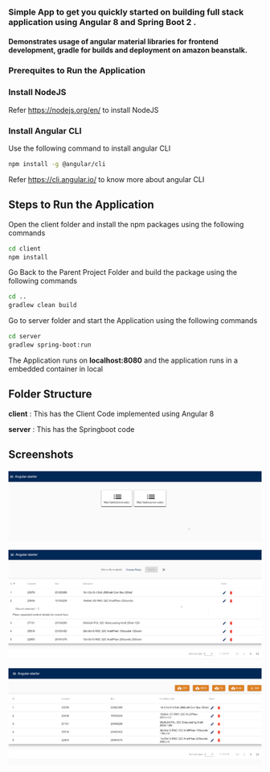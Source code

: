 ### Simple App to get you quickly started on building full stack application using Angular 8 and Spring Boot 2 .
#### Demonstrates usage of angular material libraries for frontend development, gradle for builds and  deployment on amazon beanstalk.

### Prerequites to Run the Application

### Install NodeJS

Refer https://nodejs.org/en/ to install NodeJS

### Install Angular CLI

Use the following command to install angular CLI

```bash
npm install -g @angular/cli
```

Refer https://cli.angular.io/ to know more about angular CLI


## Steps to Run the Application

Open the client folder and install the npm packages using the following commands

```bash
cd client
npm install
```

Go Back to the Parent Project Folder and build the package using the following commands

```bash
cd ..
gradlew clean build
```

Go to server folder and start the Application using the following commands

```bash
cd server
gradlew spring-boot:run
```

The Application runs on **localhost:8080** and the application runs in a embedded container in local

## Folder Structure

**client** : This has the Client Code implemented using Angular 8

**server** : This has the Springboot code


## Screenshots


![Alt desc](https://github.com/nj11/Angular_starter/blob/master/screenshots/home.png)

![Alt desc](https://github.com/nj11/Angular_starter/blob/master/screenshots/mattableserver.png)


![Alt desc](https://github.com/nj11/Angular_starter/blob/master/screenshots/mattableclient.png)


       
